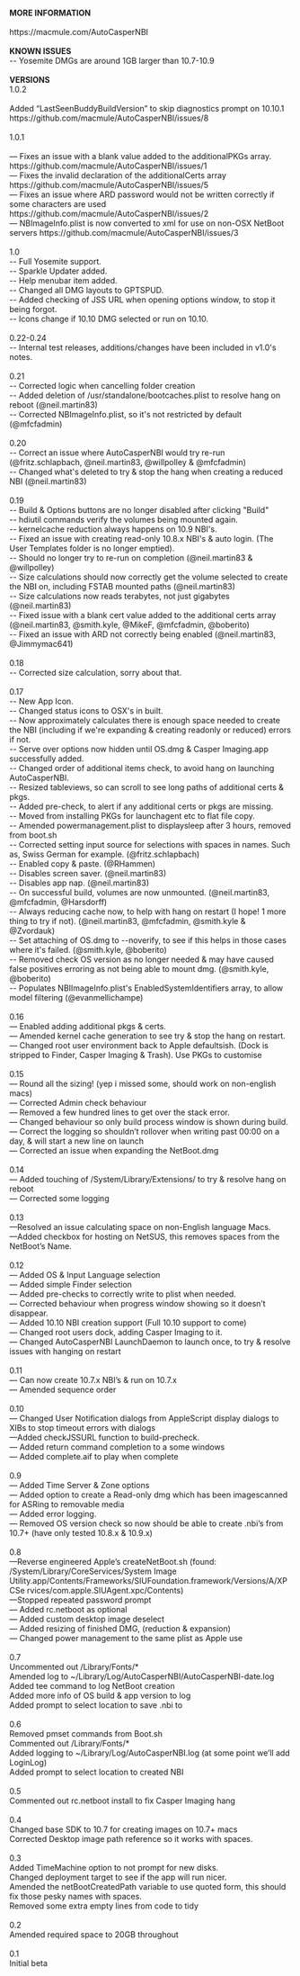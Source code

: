 <br>
<b>MORE INFORMATION</b><br>
<br>
<url>https://macmule.com/AutoCasperNBI</url><br>
<br>
<b>KNOWN ISSUES</b><br>
-- Yosemite DMGs are around 1GB larger than 10.7-10.9<br>
<br>
<b>VERSIONS</b>
<br>
1.0.2<br>
<br>
Added “LastSeenBuddyBuildVersion” to skip diagnostics prompt on 10.10.1 <br>
https://github.com/macmule/AutoCasperNBI/issues/8<br>
<br>
1.0.1<br>
<br>
— Fixes an issue with a blank value added to the additionalPKGs array.<br>
https://github.com/macmule/AutoCasperNBI/issues/1<br>
— Fixes the invalid declaration of the additionalCerts array<br>
https://github.com/macmule/AutoCasperNBI/issues/5<br>
— Fixes an issue where ARD password would not be written correctly if<br>
some characters are used<br>
https://github.com/macmule/AutoCasperNBI/issues/2<br>
— NBImageInfo.plist is now converted to xml for use on non-OSX NetBoot<br>
servers https://github.com/macmule/AutoCasperNBI/issues/3<br>
<br>
1.0<br>
-- Full Yosemite support.<br>
-- Sparkle Updater added.<br>
-- Help menubar item added.<br>
-- Changed all DMG layouts to GPTSPUD.<br>
-- Added checking of JSS URL when opening options window, to stop it being forgot.<br>
-- Icons change if 10.10 DMG selected or run on 10.10.<br>
<br>
0.22-0.24<br>
-- Internal test releases, additions/changes have been included in v1.0's notes.<br>
<br>
0.21<br>
-- Corrected logic when cancelling folder creation<br>
-- Added deletion of /usr/standalone/bootcaches.plist to resolve hang on reboot (@neil.martin83)<br>
-- Corrected NBImageInfo.plist, so it's not restricted by default (@mfcfadmin)<br>
<br>
0.20<br>
-- Correct an issue where AutoCasperNBI would try re-run (@fritz.schlapbach, @neil.martin83, @willpolley & @mfcfadmin)<br>
-- Changed what's deleted to try & stop the hang when creating a reduced NBI (@neil.martin83)<br>
<br>
0.19<br>
-- Build & Options buttons are no longer disabled after clicking "Build"<br>
-- hdiutil commands verify the volumes being mounted again.<br>
-- kernelcache reduction always happens on 10.9 NBI's.<br>
-- Fixed an issue with creating read-only 10.8.x NBI's & auto login. (The User Templates folder is no longer emptied).<br>
-- Should no longer try to re-run on completion (@neil.martin83 & @willpolley)<br>
-- Size calculations should now correctly get the volume selected to create the NBI on, including FSTAB mounted paths (@neil.martin83)<br>
-- Size calculations now reads terabytes, not just gigabytes (@neil.martin83)<br>
-- Fixed issue with a blank cert value added to the additional certs array (@neil.martin83, @smith.kyle, @MikeF, @mfcfadmin, @boberito)<br>
-- Fixed an issue with ARD not correctly being enabled (@neil.martin83, @Jimmymac641)<br>
<br>
0.18<br>
-- Corrected size calculation, sorry about that.<br>
<br>
0.17<br>
-- New App Icon.<br>
-- Changed status icons to OSX's in built.<br>
-- Now approximately calculates there is enough space needed to create the NBI (including if we're expanding & creating readonly or reduced) errors if not.<br>
-- Serve over options now hidden until OS.dmg & Casper Imaging.app successfully added.<br>
-- Changed order of additional items check, to avoid hang on launching<br>
AutoCasperNBI.<br>
-- Resized tableviews, so can scroll to see long paths of additional certs & pkgs.<br>
-- Added pre-check, to alert if any additional certs or pkgs are missing.<br>
-- Moved from installing PKGs for launchagent etc to flat file copy.<br>
-- Amended powermanagement.plist to displaysleep after 3 hours, removed from boot.sh<br>
-- Corrected setting input source for selections with spaces in names. Such as, Swiss German for example. (@fritz.schlapbach)<br>
-- Enabled copy & paste. (@RHammen)<br>
-- Disables screen saver. (@neil.martin83)<br>
-- Disables app nap. (@neil.martin83)<br>
-- On successful build, volumes are now unmounted. (@neil.martin83, @mfcfadmin, @Harsdorff)<br>
-- Always reducing cache now, to help with hang on restart (I hope! 1 more thing to try if not). (@neil.martin83, @mfcfadmin, @smith.kyle & @Zvordauk)<br>
-- Set attaching of OS.dmg to --noverify, to see if this helps in those cases where it's failed. (@smith.kyle, @boberito)<br>
-- Removed check OS version as no longer needed & may have caused false positives erroring as not being able to mount dmg. (@smith.kyle, @boberito)<br>
-- Populates NBIImageInfo.plist's EnabledSystemIdentifiers array, to allow model filtering (@evanmellichampe)<br>
<br>
0.16<br>
— Enabled adding additional pkgs & certs.<br>
— Amended kernel cache generation to see try & stop the hang on restart.<br>
— Changed root user environment back to Apple defaultsish. (Dock is stripped to Finder, Casper Imaging & Trash). Use PKGs to customise<br>
<br>
0.15<br>
— Round all the sizing! (yep i missed some, should work on non-english
macs)<br>
— Corrected Admin check behaviour<br>
— Removed a few hundred lines to get over the stack error.<br>
— Changed behaviour so only build process window is shown during build.<br>
— Correct the logging so shouldn’t rollover when writing past 00:00 on
a day, & will start a new line on launch<br>
— Corrected an issue when expanding the NetBoot.dmg<br>
<br>
0.14<br>
— Added touching of /System/Library/Extensions/ to try & resolve hang
on reboot<br>
— Corrected some logging <br>
<br>
0.13<br>
—Resolved an issue calculating space on non-English language Macs.<br>
—Added checkbox for hosting on NetSUS, this removes spaces from the NetBoot’s Name.<br>
<br>
0.12<br>
— Added OS & Input Language selection<br>
— Added simple Finder selection<br>
— Added pre-checks to correctly write to plist when needed.<br>
— Corrected behaviour when progress window showing so it doesn’t disappear.<br>
— Added 10.10 NBI creation support (Full 10.10 support to come)<br>
— Changed root users dock, adding Casper Imaging to it.<br>
— Changed AutoCasperNBI LaunchDaemon to launch once, to try & resolve issues with hanging on restart<br>
<br>
0.11<br>
— Can now create 10.7.x NBI’s & run on 10.7.x<br>
— Amended sequence order<br>
<br>
0.10<br>
— Changed User Notification dialogs from AppleScript display dialogs to
XIBs to stop timeout errors with dialogs<br>
—Added checkJSSURL function to build-precheck.<br>
— Added return command completion to a some windows<br>
— Added complete.aif to play when complete<br>
<br>
0.9<br>
— Added Time Server & Zone options<br>
— Added option to create a Read-only dmg which has been imagescanned
for ASRing to removable media<br>
— Added error logging.<br>
— Removed OS version check so now should be able to create .nbi’s from
10.7+ (have only tested 10.8.x & 10.9.x)<br>
<br>
0.8<br>
—Reverse engineered Apple’s createNetBoot.sh (found:
/System/Library/CoreServices/System Image
Utility.app/Contents/Frameworks/SIUFoundation.framework/Versions/A/XPCSe
rvices/com.apple.SIUAgent.xpc/Contents)<br>
—Stopped repeated password prompt<br>
— Added rc.netboot as optional<br>
— Added custom desktop image deselect<br>
— Added resizing of finished DMG, (reduction & expansion)<br>
— Changed power management to the same plist as Apple use<br>
<br>
0.7<br>
Uncommented out /Library/Fonts/*<br>
Amended log to ~/Library/Log/AutoCasperNBI/AutoCasperNBI-date.log<br>
Added tee command to log NetBoot creation<br>
Added more info of OS build & app version to log<br>
Added prompt to select location to save .nbi to<br>
<br>
0.6<br>
Removed pmset commands from Boot.sh<br>
Commented out /Library/Fonts/*<br>
Added logging to ~/Library/Log/AutoCasperNBI.log (at some point we’ll add LoginLog)<br>
Added prompt to select location to created NBI<br>
<br>
0.5 <br>
Commented out rc.netboot install to fix Casper Imaging hang<br>
<br>
0.4<br>
Changed base SDK to 10.7 for creating images on 10.7+ macs<br>
Corrected Desktop image path reference so it works with spaces.<br>
<br>
0.3<br>
Added TimeMachine option to not prompt for new disks.<br>
Changed deployment target to see if the app will run nicer.<br>
Amended the netBootCreatedPath variable to use quoted form, this should fix those pesky names with spaces.<br>
Removed some extra empty lines from code to tidy<br>
<br>
0.2<br>
Amended required space to 20GB throughout<br>
<br>
0.1<br>
Initial beta<br>

